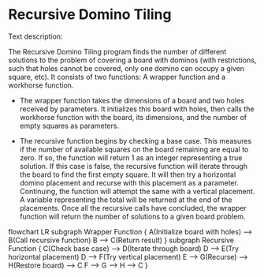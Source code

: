 # Recursive Domino Tiling

Text description:

The Recursive Domino Tiling program finds the number of different solutions to the problem of covering a board with dominos (with restrictions, such that holes cannot be covered, only one domino can occupy a given square, etc). It consists of two functions: A wrapper function and a workhorse function. 

* The wrapper function takes the dimensions of a board and two holes received by parameters. It initializes this board with holes, then calls the workhorse function with the board, its dimensions, and the number of empty squares as parameters.

* The recursive function begins by checking a base case. This measures if the number of available squares on the board remaining are equal to zero. If so, the function will return 1 as an integer representing a true solution. If this case is false, the recursive function will iterate through the board to find the first empty square. It will then try a horizontal domino placement and recurse with this placement as a parameter. Continuing, the function will attempt the same with a vertical placement. A variable representing the total will be returned at the end of the placements. Once all the recursive calls have concluded, the wrapper function will return the number of solutions to a given board problem.


flowchart LR
    subgraph Wrapper Function {
        A(Initialize board with holes) --> B(Call recursive function)
        B --> C(Return result)
    }
    subgraph Recursive Function {
        C(Check base case) --> D(Iterate through board)
        D --> E(Try horizontal placement)
        D --> F(Try vertical placement)
        E --> G(Recurse) --> H(Restore board) --> C
        F --> G --> H --> C
    }